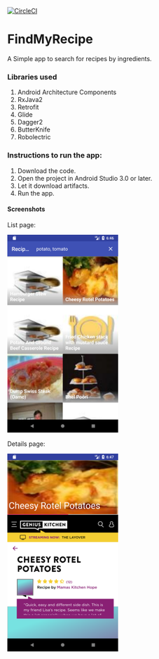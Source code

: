 [![CircleCI](https://circleci.com/gh/chandilsachin/Find-my-recipe.svg?style=svg)](https://circleci.com/gh/chandilsachin/Find-my-recipe)


# FindMyRecipe

A Simple app to search for recipes by ingredients.

### Libraries used
1. Android Architecture Components
2. RxJava2
3. Retrofit
4. Glide
5. Dagger2 
6. ButterKnife
7. Robolectric


### Instructions to run the app:
1. Download the code.
2. Open the project in Android Studio 3.0 or later.
3. Let it download artifacts.
4. Run the app.


#### Screenshots
List page:

<img height="450px" src="screenshots/Recipe_list.png" />

Details page:

<img height="450px" src="screenshots/Recipe_details.png" />
